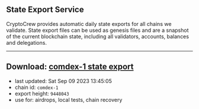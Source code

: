 ## State Export Service
CryptoCrew provides automatic daily state exports for all chains we validate. State export files can be used as genesis files and are a snapshot of the current blockchain state, including all validators, accounts, balances and delegations.

---
**Download: [comdex-1 state export](https://dl.ccvalidators.com/SERVICE/comdex/comdex-1_export_9448043.json)**
---

- last updated: Sat Sep 09 2023 13:45:05
- chain id: `comdex-1`
- export height: `9448043`
- use for: airdrops, local tests, chain recovery
